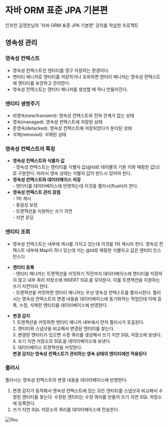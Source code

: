 # 자바 ORM 표준 JPA 기본편
인프런 김영한님의 '자바 ORM 표쥰 JPA 기본편' 강의를 학습한 프로젝트

## 영속성 관리
### 영속성 컨텍스트
- 영속성 컨텍스트란 엔티티를 영구 저장하는 환경이다.
- 엔티티 매니저로 엔티티를 저장하거나 조회하면 엔티티 매니저는 영속성 컨텍스트에 엔티티를 보관하고 관리한다.
- 영속성 컨텍스트는 엔티티 매니저를 생성할 때 하나 만들어진다.

### 엔티티 생명주기
- 비영속(new/transient): 영속성 컨텍스트와 전혀 관계가 없는 상태
- 영속(managed): 영속성 컨텍스트에 저장된 상태
- 준영속(detacked): 영속성 컨텍스트에 저장되었다가 분리된 상태
- 삭제(removed): 삭제된 상태

### 영속성 컨텍스트의 특징
- <b>영속성 컨텍스트와 식별자 값</b><br>- 영속성 컨텍스트는 엔티티를 식별자 값(@Id로 테이블의 기본 키와 매핑한 값)으로 구분한다. 따라서 영속 상태는 식별자 값이 반드시 있어야 한다.
- <b>영속성 컨텍스트와 데이터베이스 저장</b><br>- 엔티티를 데이터베이스에 반영하는데 이것을 플러시(flush)라 한다.
- <b>영속성 컨텍스트 관리 장점</b><br>- 1차 캐시<br>- 동일성 보장<br>- 트랜잭션을 지원하는 쓰기 지연<br>- 지연 로딩

### 엔티티 조회
- 영속성 컨텍스트는 내부에 캐시를 가지고 있는데 이것을 1차 캐시라 한다. 영속성 컨텍스트 내부에 Map이 하나 있는데 키는 @Id로 매핑한 식별자고 값은 엔티티 인스턴스다


- <b>엔티티 등록</b><br>- 엔티티 매니저는 트랜잭션을 커밋하기 직전까지 데이터베이스에 엔티티를 저장하지 않고 내부 쿼리 저장소에 INSERT SQL을 모아둔다. 이를 트랜잭션을 지원하는 쓰기 지연이라 한다.<br>- 트랜잭션을 커밋하면 엔티티 매니저는 우선 영속성 컨텍스트를 플러시한다. 플러시는 영속성 컨텍스트의 변경 내용을 데이터베이스에 동기화하는 작업인데 이때 등록, 수정, 삭제한 엔티티를 데이터베이스에 반영한다.
- <b>변경 감지</b><br>1. 트랜잭션을 커밋하면 엔티티 매니저 내부에서 먼저 플러시가 호출된다.<br>2. 엔티티와 스냅샷을 비교해서 변경된 엔티티를 찾는다.<br>3. 변경된 엔티티가 있으면 수정 쿼리를 생성해서 쓰기 지연 SQL 저장소에 보낸다.<br>4. 쓰기 지연 저장소의 SQL을 데이터베이스에 보낸다.<br>5. 데이터베이스 트랜잭션을 커밋한다.
<br><b>변경 감지는 영속성 컨텍스트가 관리하는 영속 상태의 엔티티에만 적용된다</b>

### 플러시
플러시는 영속성 컨텍스트의 변경 내용을 데이터베이스에 반영한다.
1. 변경 감지가 동작해서 영속성 컨텍스트에 있는 모든 엔티티를 스냅샷과 비교해서 수정된 엔티티를 찾는다. 수정된 엔티티는 수정 쿼리를 만들어 쓰기 지연 SQL 저장소에 등록한다.
2. 쓰기 지연 SQL 저장소의 쿼리를 데이터베이스에 전송한다.

![flsu](https://user-images.githubusercontent.com/66157892/148165444-bde6fa47-2b69-4145-ba07-6c15cb2b566d.PNG)<br>
